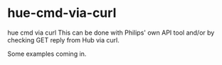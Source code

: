 # hue-cmd-via-curl
hue cmd via curl
This can be done with Philips' own API tool and/or by checking GET reply from Hub via curl.

Some examples coming in.
